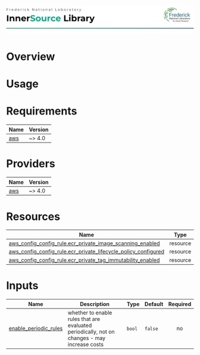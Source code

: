 ![Frederick National Laboratory](./assets/fnl.svg)

# Overview

# Usage 

<!-- BEGIN_TF_DOCS -->
# Requirements

| Name | Version |
|------|---------|
| <a name="requirement_aws"></a> [aws](#requirement\_aws) | ~> 4.0 |

# Providers

| Name | Version |
|------|---------|
| <a name="provider_aws"></a> [aws](#provider\_aws) | ~> 4.0 |

# Resources

| Name | Type |
|------|------|
| [aws_config_config_rule.ecr_private_image_scanning_enabled](https://registry.terraform.io/providers/hashicorp/aws/latest/docs/resources/config_config_rule) | resource |
| [aws_config_config_rule.ecr_private_lifecycle_policy_configured](https://registry.terraform.io/providers/hashicorp/aws/latest/docs/resources/config_config_rule) | resource |
| [aws_config_config_rule.ecr_private_tag_immutability_enabled](https://registry.terraform.io/providers/hashicorp/aws/latest/docs/resources/config_config_rule) | resource |

# Inputs

| Name | Description | Type | Default | Required |
|------|-------------|------|---------|:--------:|
| <a name="input_enable_periodic_rules"></a> [enable\_periodic\_rules](#input\_enable\_periodic\_rules) | whether to enable rules that are evaluated periodically, not on changes - may increase costs | `bool` | `false` | no |
<!-- END_TF_DOCS -->